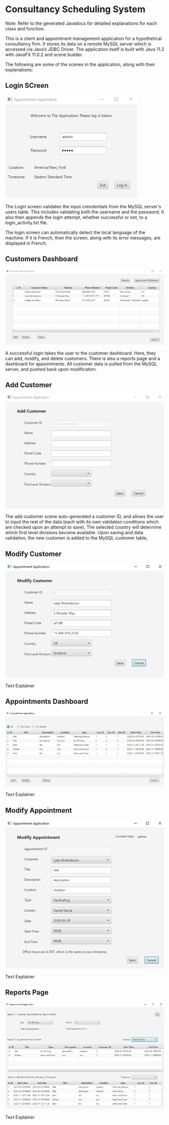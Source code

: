 # Consultancy Scheduling System

Note: Refer to the generated Javadocs for detailed explanations for each class and function.

This is a client and appointment management application for a hypothetical consultancy firm. It stores its data on a remote MySQL server which is accessed via Java’s JDBC Driver. The application itself is built with Java 11.2 with JavaFX 11.0.2 and scene builder.

The following are some of the scenes in the application, along with their explanations:


## Login SCreen

![Login](/screen_shots/login.png?raw=true "Login")

The Login screen validates the input crendentials from the MySQL server's users table. This includes validating both the username and the password. It also then appends the login attempt, whether successful or not, to a login_activity.txt file. 

The login screen can automatically detect the local language of the machine. If it is French, then the screen, along with its error messages, are displayed in French.


## Customers Dashboard

![Customers Dashboard](/screen_shots/Customers_Dashboard.png?raw=true "Customers Dashboard")

A successful login takes the user to the customer dashboard. Here, they can add, modify, and delete customers. There is also a reports page and a dashboard for appointments. All customer data is pulled from the MySQL server, and pushed back upon modification.


## Add Customer

![Add Customer](/screen_shots/Add_Customers.png?raw=true "Add Customer")

The add customer scene auto-generated a customer ID, and allows the user to input the rest of the data (each with its own validation conditions which are checked upon an attempt to save). The selected country will determine which first level divisions become available. Upon saving and data validation, the new customer is added to the MySQL customer table,  

## Modify Customer

![Modify Customer](/screen_shots/modify_customer.png?raw=true "Modify Customer")

Text Explainer


## Appointments Dashboard

![Appointments Dashboard](/screen_shots/Appointments_Dashboard.png?raw=true "Appointments Dashboard")

Text Explainer


## Modify Appointment

![Modify Appointment](/screen_shots/modify_appointment.png?raw=true "Modify Appointment")

Text Explainer


## Reports Page

![Reports](/screen_shots/Reports.png?raw=true "Reports")

Text Explainer
